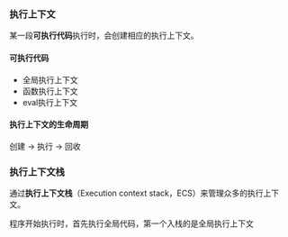 ### 执行上下文
某一段**可执行代码**执行时，会创建相应的执行上下文。

#### 可执行代码
- 全局执行上下文
- 函数执行上下文
- eval执行上下文

#### 执行上下文的生命周期
创建 -> 执行 -> 回收


### 执行上下文栈
通过**执行上下文栈**（Execution context stack，ECS）来管理众多的执行上下文。

程序开始执行时，首先执行全局代码，第一个入栈的是全局执行上下文
